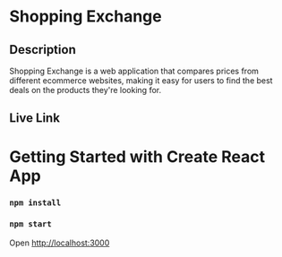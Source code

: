# Shopping Exchange
## Description
Shopping Exchange is a web application that compares prices from different ecommerce websites, making it easy for users to find the best deals on the products they're looking for.

## Live Link

# Getting Started with Create React App

### `npm install`

### `npm start`

Open [http://localhost:3000](http://localhost:3000)